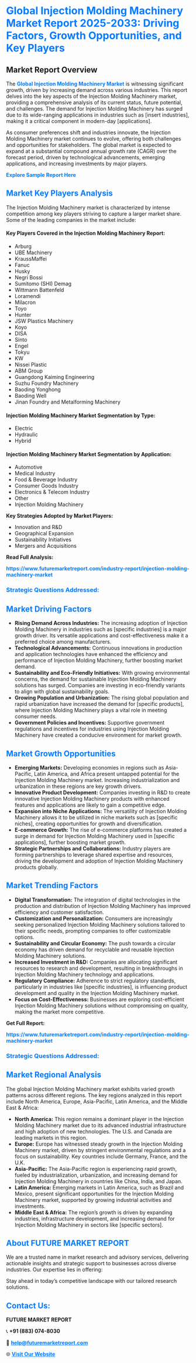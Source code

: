 <h1 style="color: #007BFF;">Global Injection Molding Machinery Market Report 2025-2033: Driving Factors, Growth Opportunities, and Key Players</h1>

<section id="overview">
<h2>Market Report Overview</h2>
<p>The <a href="https://www.futuremarketreport.com/industry-report/injection-molding-machinery-market" style="color: #007BFF; text-decoration: none;"><strong>Global Injection Molding Machinery Market</strong></a> is witnessing significant growth, driven by increasing demand across various industries. This report delves into the key aspects of the Injection Molding Machinery market, providing a comprehensive analysis of its current status, future potential, and challenges. The demand for Injection Molding Machinery has surged due to its wide-ranging applications in industries such as [insert industries], making it a critical component in modern-day [applications].</p>
<p>As consumer preferences shift and industries innovate, the Injection Molding Machinery market continues to evolve, offering both challenges and opportunities for stakeholders. The global market is expected to expand at a substantial compound annual growth rate (CAGR) over the forecast period, driven by technological advancements, emerging applications, and increasing investments by major players.</p>
</section>

<section id="overview">
<p><a href="https://www.futuremarketreport.com/request-sample/reportId=124332" style="color: #007BFF; text-decoration: none;"><strong>Explore Sample Report Here</strong></a></p>
</section>

<section id="key-players">
<h2 style="color: #007BFF;">Market Key Players Analysis</h2>
<p>The Injection Molding Machinery market is characterized by intense competition among key players striving to capture a larger market share. Some of the leading companies in the market include:</p>
<h4>Key Players Covered in the Injection Molding Machinery Report:</h4>
<ul><li>Arburg</li><li>UBE Machinery</li><li>KraussMaffei</li><li>Fanuc</li><li>Husky</li><li>Negri Bossi</li><li>Sumitomo (SHI) Demag</li><li>Wittmann Battenfeld</li><li>Loramendi</li><li>Milacron</li><li>Toyo</li><li>Hunter</li><li>JSW Plastics Machinery</li><li>Koyo</li><li>DISA</li><li>Sinto</li><li>Engel</li><li>Tokyu</li><li>KW</li><li>Nissei Plastic</li><li>ABM Group</li><li>Guangdong Kaiming Engineering</li><li>Suzhu Foundry Machinery</li><li>Baoding Yonghong</li><li>Baoding Well</li><li>Jinan Foundry and Metalforming Machinery</li></ul>
<h4>Injection Molding Machinery Market Segmentation by Type:</h4>
<ul><li>Electric</li><li>Hydraulic</li><li>Hybrid</li></ul>

<h4>Injection Molding Machinery Market Segmentation by Application:</h4>
<ul><li>Automotive</li><li>Medical Industry</li><li>Food &amp; Beverage Industry</li><li>Consumer Goods Industry</li><li>Electronics &amp; Telecom Industry</li><li>Other</li><li>Injection Molding Machinery</li></ul>
<p><strong>Key Strategies Adopted by Market Players:</strong></p>
<ul>
<li>Innovation and R&D</li>
<li>Geographical Expansion</li>
<li>Sustainability Initiatives</li>
<li>Mergers and Acquisitions</li>
</ul>
</section>

<section>
<p><strong>Read Full Analysis: </strong></p><a href="https://www.futuremarketreport.com/industry-report/injection-molding-machinery-market" style="color: #007BFF; text-decoration: none;"><strong>https://www.futuremarketreport.com/industry-report/injection-molding-machinery-market</strong></a>
<h3 style="color: #007BFF;">Strategic Questions Addressed:</h3>
</section>

<section id="driving-factors">
<h2 style="color: #007BFF;">Market Driving Factors</h2>
<ul>
<li><strong>Rising Demand Across Industries:</strong> The increasing adoption of Injection Molding Machinery in industries such as [specific industries] is a major growth driver. Its versatile applications and cost-effectiveness make it a preferred choice among manufacturers.</li>
<li><strong>Technological Advancements:</strong> Continuous innovations in production and application technologies have enhanced the efficiency and performance of Injection Molding Machinery, further boosting market demand.</li>
<li><strong>Sustainability and Eco-Friendly Initiatives:</strong> With growing environmental concerns, the demand for sustainable Injection Molding Machinery solutions has surged. Companies are investing in eco-friendly variants to align with global sustainability goals.</li>
<li><strong>Growing Population and Urbanization:</strong> The rising global population and rapid urbanization have increased the demand for [specific products], where Injection Molding Machinery plays a vital role in meeting consumer needs.</li>
<li><strong>Government Policies and Incentives:</strong> Supportive government regulations and incentives for industries using Injection Molding Machinery have created a conducive environment for market growth.</li>
</ul>
</section>

<section id="growth-opportunities">
<h2 style="color: #007BFF;">Market Growth Opportunities</h2>
<ul>
<li><strong>Emerging Markets:</strong> Developing economies in regions such as Asia-Pacific, Latin America, and Africa present untapped potential for the Injection Molding Machinery market. Increasing industrialization and urbanization in these regions are key growth drivers.</li>
<li><strong>Innovative Product Development:</strong> Companies investing in R&D to create innovative Injection Molding Machinery products with enhanced features and applications are likely to gain a competitive edge.</li>
<li><strong>Expansion into Niche Applications:</strong> The versatility of Injection Molding Machinery allows it to be utilized in niche markets such as [specific niches], creating opportunities for growth and diversification.</li>
<li><strong>E-commerce Growth:</strong> The rise of e-commerce platforms has created a surge in demand for Injection Molding Machinery used in [specific applications], further boosting market growth.</li>
<li><strong>Strategic Partnerships and Collaborations:</strong> Industry players are forming partnerships to leverage shared expertise and resources, driving the development and adoption of Injection Molding Machinery products globally.</li>
</ul>
</section>

<section id="trending-factors">
<h2 style="color: #007BFF;">Market Trending Factors</h2>
<ul>
<li><strong>Digital Transformation:</strong> The integration of digital technologies in the production and distribution of Injection Molding Machinery has improved efficiency and customer satisfaction.</li>
<li><strong>Customization and Personalization:</strong> Consumers are increasingly seeking personalized Injection Molding Machinery solutions tailored to their specific needs, prompting companies to offer customizable options.</li>
<li><strong>Sustainability and Circular Economy:</strong> The push towards a circular economy has driven demand for recyclable and reusable Injection Molding Machinery solutions.</li>
<li><strong>Increased Investment in R&D:</strong> Companies are allocating significant resources to research and development, resulting in breakthroughs in Injection Molding Machinery technology and applications.</li>
<li><strong>Regulatory Compliance:</strong> Adherence to strict regulatory standards, particularly in industries like [specific industries], is influencing product development and quality in the Injection Molding Machinery market.</li>
<li><strong>Focus on Cost-Effectiveness:</strong> Businesses are exploring cost-efficient Injection Molding Machinery solutions without compromising on quality, making the market more competitive.</li>
</ul>
</section>

<section>
<p><strong>Get Full Report: </strong></p><a href="https://www.futuremarketreport.com/industry-report/injection-molding-machinery-market" style="color: #007BFF; text-decoration: none;"><strong>https://www.futuremarketreport.com/industry-report/injection-molding-machinery-market</strong></a>
<h3 style="color: #007BFF;">Strategic Questions Addressed:</h3>
</section>


<section id="regional-analysis">
<h2 style="color: #007BFF;">Market Regional Analysis</h2>
<p>The global Injection Molding Machinery market exhibits varied growth patterns across different regions. The key regions analyzed in this report include North America, Europe, Asia-Pacific, Latin America, and the Middle East & Africa:</p>
<ul>
<li><strong>North America:</strong> This region remains a dominant player in the Injection Molding Machinery market due to its advanced industrial infrastructure and high adoption of new technologies. The U.S. and Canada are leading markets in this region.</li>
<li><strong>Europe:</strong> Europe has witnessed steady growth in the Injection Molding Machinery market, driven by stringent environmental regulations and a focus on sustainability. Key countries include Germany, France, and the U.K.</li>
<li><strong>Asia-Pacific:</strong> The Asia-Pacific region is experiencing rapid growth, fueled by industrialization, urbanization, and increasing demand for Injection Molding Machinery in countries like China, India, and Japan.</li>
<li><strong>Latin America:</strong> Emerging markets in Latin America, such as Brazil and Mexico, present significant opportunities for the Injection Molding Machinery market, supported by growing industrial activities and investments.</li>
<li><strong>Middle East & Africa:</strong> The region’s growth is driven by expanding industries, infrastructure development, and increasing demand for Injection Molding Machinery in sectors like [specific sectors].</li>
</ul>
</section>

<footer>
<h2 style="color: #007BFF;">About FUTURE MARKET REPORT</h2>
<p>We are a trusted name in market research and advisory services, delivering actionable insights and strategic support to businesses across diverse industries. Our expertise lies in offering:</p>

<p>Stay ahead in today’s competitive landscape with our tailored research solutions.</p>

<h2 style="color: #007BFF;">Contact Us:</h2>
<p><strong>FUTURE MARKET REPORT</strong></p>
<p>📞 <strong>+91 (883) 074-8030</strong></p>
<p>📧 <strong><a href="mailto:help@futuremarketreport.com" style="color: #007BFF;">help@futuremarketreport.com</a></strong></p>
<p>🌐 <strong><a href="https://www.futuremarketreport.com/" style="color: #007BFF;">Visit Our Website</a></strong></p>
</footer>